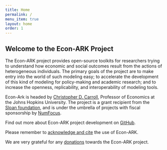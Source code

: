 ```yaml
---
title: Home
permalink: /
menu_item: true
layout: home
order: 1
---
```


## Welcome to the Econ-ARK Project

The Econ-ARK project provides open-source toolkits for researchers trying to understand how economic and social outcomes result from the actions of heterogeneous individuals. The primary goals of the project are to make entry into the world of such modeling easy; to accelerate the development of this kind of modeling for policy-making and academic research; and to increase the openness, replicability, and interoperability of modeling tools.

Econ-Ark is headed by [Christopher D. Carroll](http://www.econ2.jhu.edu/people/ccarroll/), Professor of Economics at the Johns Hopkins University. The project is a grant recipient from the [Sloan foundation](https://sloan.org/), and is under the umbrella of projects with fiscal sponsorship by [NumFocus](https://www.numfocus.org/).

Find out more about Econ-ARK project development on [GitHub](https://github.com/econ-ark).

Please remember to [acknowledge and cite](/acknowledging/) the use of Econ-ARK.</p>

We are very grateful for any [donations](https://numfocus.salsalabs.org/donate-to-econ-ark/) towards the Econ-ARK project.